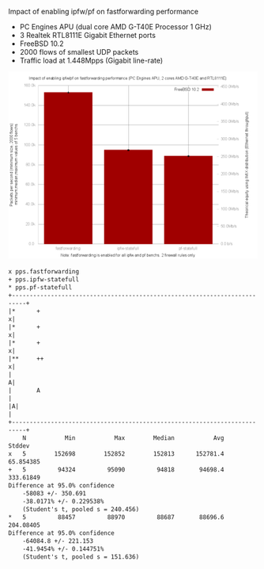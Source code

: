 Impact of enabling ipfw/pf on fastforwarding performance
  - PC Engines APU (dual core AMD G-T40E Processor 1 GHz)
  - 3 Realtek RTL8111E Gigabit Ethernet ports
  - FreeBSD 10.2
  - 2000 flows of smallest UDP packets
  - Traffic load at 1.448Mpps (Gigabit line-rate)

![Impact of enabling ipfw/pf on fastforwarding performance on FreeBSD 10.2](graph.png)


```
x pps.fastforwarding
+ pps.ipfw-statefull
* pps.pf-statefull
+--------------------------------------------------------------------------+
|*      +                                                                 x|
|*      +                                                                 x|
|*      +                                                                 x|
|**     ++                                                                x|
|                                                                         A|
|       A                                                                  |
|A|                                                                        |
+--------------------------------------------------------------------------+
    N           Min           Max        Median           Avg        Stddev
x   5        152698        152852        152813      152781.4     65.854385
+   5         94324         95090         94818       94698.4     333.61849
Difference at 95.0% confidence
	-58083 +/- 350.691
	-38.0171% +/- 0.229538%
	(Student's t, pooled s = 240.456)
*   5         88457         88970         88687       88696.6     204.08405
Difference at 95.0% confidence
	-64084.8 +/- 221.153
	-41.9454% +/- 0.144751%
	(Student's t, pooled s = 151.636)
```
